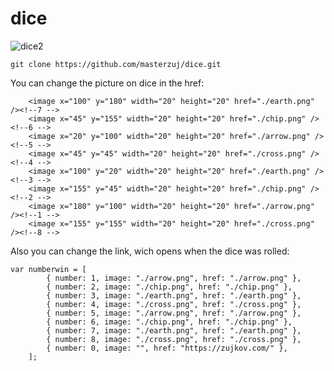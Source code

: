 # dice

![dice2](https://github.com/user-attachments/assets/f6e9633b-4e34-4686-baf0-39f39bfbc3c1)


    git clone https://github.com/masterzuj/dice.git



You can change the picture on dice in the href:

        <image x="100" y="180" width="20" height="20" href="./earth.png" /><!--7 -->
        <image x="45" y="155" width="20" height="20" href="./chip.png" /><!--6 -->
        <image x="20" y="100" width="20" height="20" href="./arrow.png" /><!--5 -->
        <image x="45" y="45" width="20" height="20" href="./cross.png" /><!--4 -->
        <image x="100" y="20" width="20" height="20" href="./earth.png" /><!--3 -->
        <image x="155" y="45" width="20" height="20" href="./chip.png" /><!--2 -->
        <image x="180" y="100" width="20" height="20" href="./arrow.png" /><!--1 -->
        <image x="155" y="155" width="20" height="20" href="./cross.png" /><!--8 -->


Also you can change the link, wich opens 
when the dice was rolled:

    var numberwin = [
            { number: 1, image: "./arrow.png", href: "./arrow.png" },
            { number: 2, image: "./chip.png", href: "./chip.png" },
            { number: 3, image: "./earth.png", href: "./earth.png" },
            { number: 4, image: "./cross.png", href: "./cross.png" },
            { number: 5, image: "./arrow.png", href: "./arrow.png" },
            { number: 6, image: "./chip.png", href: "./chip.png" },
            { number: 7, image: "./earth.png", href: "./earth.png" },
            { number: 8, image: "./cross.png", href: "./cross.png" },
            { number: 0, image: "", href: "https://zujkov.com/" },
        ];


